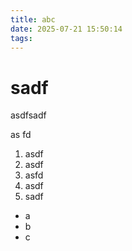 ```yaml
---
title: abc
date: 2025-07-21 15:50:14
tags:
---
```


# sadf
<style>
     {
        background-color: red;
    }
</style>

<p>asdfsadf</p>

as
fd

1. asdf
2. asdf
3. asfd
4. asdf
5. sadf

- a
- b
- c

<script>
    
</script>